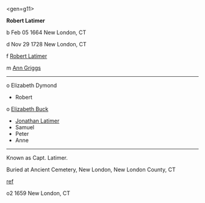 <gen=g11>

<b>Robert Latimer</b>

b Feb 05 1664 New London, CT

d Nov 29 1728 New London, CT

f [Robert Latimer](../g12/robert_latimer_1603.md)

m [Ann Griggs](../g12/ann_griggs.md)

<hr>

o Elizabeth Dymond

- Robert

o [Elizabeth Buck](elizabeth_buck.md)

- [Jonathan Latimer](../g10/jonathan_latimer_1698.md)
- Samuel
- Peter
- Anne

<hr>

Known as Capt. Latimer.

Buried at Ancient Cemetery, 
New London, New London County, CT

[ref](https://www.wikitree.com/wiki/Latimer-79)

o2 1659 New London, CT